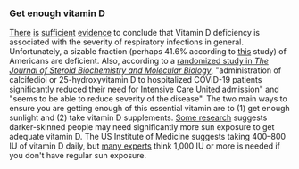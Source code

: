 ### Get enough vitamin D

[There](https://www.ncbi.nlm.nih.gov/pmc/articles/PMC5692194/) [is](https://www.liebertpub.com/doi/abs/10.1089/ped.2017.0750?journalCode=ped) [sufficient](https://www.who.int/elena/titles/vitamind_pneumonia_children/en/) [evidence](https://www.cochranelibrary.com/cdsr/doi/10.1002/14651858.CD011597.pub2/full) to conclude that Vitamin D deficiency is associated with the severity of respiratory infections in general.
Unfortunately, a sizable fraction (perhaps 41.6% according to [this](https://www.ncbi.nlm.nih.gov/pubmed/21310306) study) of Americans are deficient.
Also, according to a [randomized study in _The Journal of Steroid Biochemistry and Molecular Biology_](https://www.sciencedirect.com/science/article/pii/S0960076020302764), "administration of calcifediol or 25-hydroxyvitamin D to hospitalized COVID-19 patients significantly reduced their need for Intensive Care United admission" and "seems to be able to reduce severity of the disease".
The two main ways to ensure you are getting enough of this essential vitamin are to (1) get enough sunlight and (2) take vitamin D supplements.
[Some research](https://www.sciencedirect.com/science/article/pii/B9780124158535000133) suggests darker-skinned people may need significantly more sun exposure to get adequate vitamin D.
The US Institute of Medicine suggests taking 400–800 IU of vitamin D daily, but [many experts](https://www.ncbi.nlm.nih.gov/pmc/articles/PMC2698592/) think 1,000 IU or more is needed if you don't have regular sun exposure.
